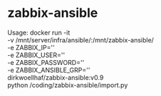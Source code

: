 # zabbix-ansible



Usage:
docker run -it \
-v /mnt/server/infra/ansible/:/mnt/zabbix-ansible/ \
-e ZABBIX_IP='<IP of you Zabbix Server>' \
-e ZABBIX_USER='<Your username>' \
-e ZABBIX_PASSWORD='<Your password>' \
-e ZABBIX_ANSIBLE_GRP='<Host-Group to be checked>' \
dirkwoellhaf/zabbix-ansible:v0.9 \
python /coding/zabbix-ansible/import.py
